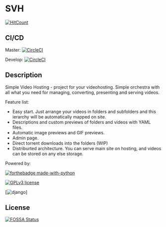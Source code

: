 # SVH
[![HitCount](http://hits.dwyl.io/djbios/svh.svg)](http://hits.dwyl.io/djbios/svh)
## CI/CD
Master: [![CircleCI](https://circleci.com/gh/djbios/SVH/tree/master.svg?style=svg)](https://circleci.com/gh/djbios/SVH/tree/master)

Develop: [![CircleCI](https://circleci.com/gh/djbios/SVH/tree/develop.svg?style=svg)](https://circleci.com/gh/djbios/SVH/tree/develop)

## Description
Simple Video Hosting - project for your videohosting. Simple orchestra with all what you need for managing, converting, presenting and serving videos.

Feature list:
- Easy start. Just arrange your videos in folders and subfolders and this ierarchy will be automatically mapped on site.
- Descriptions and custom previews of folders and videos with YAML files.
- Automatic image previews and GIF previews.
- Admin page.
- Direct torrent downloads into the folders (WIP)
- Distriburted architecture. You can serve main site on hosting, and videos can be stored on any else storage.

Powered by:

[![forthebadge made-with-python](http://ForTheBadge.com/images/badges/made-with-python.svg)](https://www.python.org/)

[![GPLv3 license](https://img.shields.io/badge/License-GPLv3-blue.svg)](http://perso.crans.org/besson/LICENSE.html)

[![django](https://www.djangoproject.com/m/img/badges/djangopowered126x54.gif)]


## License
[![FOSSA Status](https://app.fossa.io/api/projects/git%2Bgithub.com%2Fdjbios%2FSVH.svg?type=large)](https://app.fossa.io/projects/git%2Bgithub.com%2Fdjbios%2FSVH?ref=badge_large)

